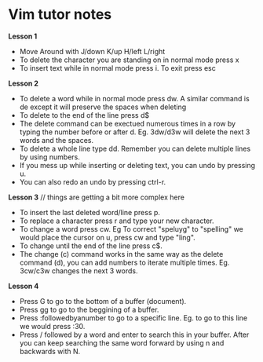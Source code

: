  # Vim tutor notes

**Lesson 1**

- Move Around with J/down K/up H/left L/right
- To delete the character you are standing on in normal mode press x
- To insert text while in normal mode press i. To exit press esc

**Lesson 2**

- To delete a word while in normal mode press dw. A similar command is de except it will preserve the spaces when deleting
- To delete to the end of the line press d$
- The delete command can be exectued numerous times in a row by typing the number before or after d. Eg. 3dw/d3w will delete the next 3 words and the spaces.
- To delete a whole line type dd. Remember you can delete multiple lines by using numbers.
- If you mess up while inserting or deleting text, you can undo by pressing u.
- You can also redo an undo by pressing ctrl-r.

**Lesson 3** // things are getting a bit more complex here

- To insert the last deleted word/line press p.
- To replace a character press r and type your new character.
- To change a word press cw. Eg To correct "speluyg" to "spelling" we would place the cursor on u, press cw and type "ling".
- To change until the end of the line press c$.
- The change (c) command works in the same way as the delete command (d), you can add numbers to iterate multiple times. Eg. 3cw/c3w changes the next 3 words.

**Lesson 4**

- Press G to go to the bottom of a buffer (document).
- Press gg to go to the beggining of a buffer.
- Press :followedbyanumber to go to a specific line. Eg. to go to this line we would press :30.
- Press / followed by a word and enter to search this in your buffer. After you can keep searching the same word forward by using n and backwards with N. 
